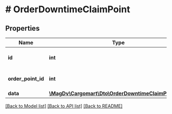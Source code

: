 # # OrderDowntimeClaimPoint

## Properties

Name | Type | Description | Notes
------------ | ------------- | ------------- | -------------
**id** | **int** | Числовой идентификатор объекта |
**order_point_id** | **int** | Числовой идентификатор объекта | [optional]
**data** | [**\MagDv\Cargomart\Dto\OrderDowntimeClaimPointData**](OrderDowntimeClaimPointData.md) |  | [optional]

[[Back to Model list]](../../README.md#models) [[Back to API list]](../../README.md#endpoints) [[Back to README]](../../README.md)
